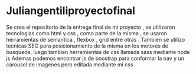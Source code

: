 # Juliangentiliproyectofinal
Se crea el repositorio de la entrega final de mi proyecto , se utilizaron tecnologias como html y css , como parte de la misma , se usaron herramientas de semantica , flexbox , grid entre otras .
Tambien se utilizo tecnicas SEO para posicionamiento de la misma en los motores de busqueda, luego tambien herramientas de css llamada sass mediante node js 
Ademas podemos encontrar js de boostrap para conformar la nav y un carousel de imagenes pero editada mediante mi css 
